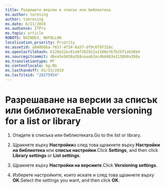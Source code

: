 ```yaml
---
title: Разрешите версии в списък или библиотека
ms.author: toresing
author: tomresing
ms.date: 6/21/2018
ms.audience: ITPro
ms.topic: article
ROBOTS: NOINDEX, NOFOLLOW
localization_priority: Priority
ms.assetid: a84868ba-7657-4f34-8a57-df9c6f9732dc
ms.openlocfilehash: 6128e22ec01a9f202922a1108e767b25f1a636b4
ms.sourcegitcommit: d6ea5e9458a2b8ceaab3ac4bd483e1130b9a398a
ms.translationtype: MT
ms.contentlocale: bg-BG
ms.lasthandoff: 01/15/2019
ms.locfileid: "28275954"
---
```

# <a name="enable-versioning-for-a-list-or-library"></a><span data-ttu-id="d11d5-102">Разрешаване на версии за списък или библиотека</span><span class="sxs-lookup"><span data-stu-id="d11d5-102">Enable versioning for a list or library</span></span>

1. <span data-ttu-id="d11d5-103">Отидете в списъка или библиотеката.</span><span class="sxs-lookup"><span data-stu-id="d11d5-103">Go to the list or library.</span></span>
    
2. <span data-ttu-id="d11d5-104">Щракнете върху **Настройки**а след това щракнете върху **Настройки на библиотека** или **списък настройки**.</span><span class="sxs-lookup"><span data-stu-id="d11d5-104">Click **Settings**, and then click **Library settings** or **List settings**.</span></span>
    
3. <span data-ttu-id="d11d5-105">Щракнете върху **Настройки на версиите**.</span><span class="sxs-lookup"><span data-stu-id="d11d5-105">Click **Versioning settings**.</span></span>
    
4. <span data-ttu-id="d11d5-106">Изберете настройките, които искате и след това щракнете върху **OK**.</span><span class="sxs-lookup"><span data-stu-id="d11d5-106">Select the settings you want, and then click **OK**.</span></span>
    


